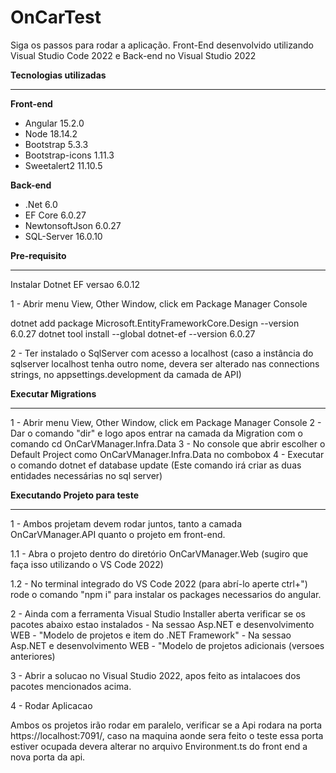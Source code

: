 # OnCarTest
Siga os passos para rodar a aplicação. 
Front-End desenvolvido utilizando Visual Studio Code 2022 e Back-end no Visual Studio 2022 

**Tecnologias utilizadas**
______________________________________________________________
**Front-end**
- Angular 15.2.0
- Node 18.14.2
- Bootstrap 5.3.3
- Bootstrap-icons 1.11.3
- Sweetalert2 11.10.5

**Back-end**
- .Net 6.0
- EF Core 6.0.27
- NewtonsoftJson 6.0.27
- SQL-Server 16.0.10



**Pre-requisito**
______________________________________________________________

Instalar Dotnet EF versao 6.0.12

1 - Abrir menu View, Other Window, click em Package Manager Console

dotnet add package Microsoft.EntityFrameworkCore.Design --version 6.0.27
dotnet tool install --global dotnet-ef --version 6.0.27

2 - Ter instalado o SqlServer com acesso a localhost (caso a instância do sqlserver localhost
tenha outro nome, devera ser alterado nas connections strings, no appsettings.development da camada de API)


**Executar Migrations**
______________________________________________________________

1 - Abrir menu View, Other Window, click em Package Manager Console
2 - Dar o comando "dir" e logo apos entrar na camada da Migration com o comando cd OnCarVManager.Infra.Data
3 - No console que abrir escolher o Default Project como OnCarVManager.Infra.Data no combobox
4 - Executar o comando
	dotnet ef database update (Este comando irá criar as duas entidades necessárias no sql server)


**Executando Projeto para teste**
______________________________________________________________

1 - Ambos projetam devem rodar juntos, tanto a camada OnCarVManager.API quanto o projeto em front-end.

1.1 - Abra o projeto dentro do diretório OnCarVManager.Web (sugiro que faça isso utilizando o VS Code 2022)

1.2 - No terminal integrado do VS Code 2022 (para abrí-lo aperte ctrl+") rode o comando "npm i" para instalar os packages necessarios do angular.

2 - Ainda com a ferramenta Visual Studio Installer aberta verificar se os pacotes abaixo estao instalados
     - Na sessao Asp.NET e desenvolvimento WEB - "Modelo de projetos e item do .NET Framework" 
     - Na sessao Asp.NET e desenvolvimento WEB - "Modelo de projetos adicionais (versoes anteriores) 

3 - Abrir a solucao no Visual Studio 2022, apos feito as intalacoes dos pacotes mencionados acima.

4 - Rodar Aplicacao

Ambos os projetos irão rodar em paralelo, verificar se a Api rodara na porta https://localhost:7091/,
caso na maquina aonde sera feito o teste essa porta estiver ocupada devera alterar no arquivo
Environment.ts do front end a nova porta da api. 

